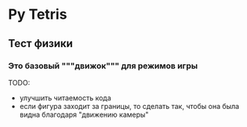# Py Tetris

## Тест физики

### Это базовый """движок""" для режимов игры 

TODO: 
* улучшить читаемость кода
* если фигура заходит за границы, то сделать так, чтобы она была видна благодаря "движению камеры"